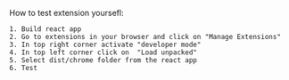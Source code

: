 How to test extension yoursefl:

    1. Build react app
    2. Go to extensions in your browser and click on "Manage Extensions"
    3. In top right corner activate "developer mode"
    4. In top left corner click on  "Load unpacked"
    5. Select dist/chrome folder from the react app
    6. Test